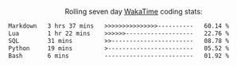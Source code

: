 <p align="center">Rolling seven day <a href="https://wakatime.com/@syrkis"/>WakaTime</a> coding stats:</p>
<!--START_SECTION:waka-->

```txt
Markdown   3 hrs 37 mins   >>>>>>>>>>>>>>>----------   60.14 %
Lua        1 hr 22 mins    >>>>>>-------------------   22.76 %
SQL        31 mins         >>-----------------------   08.78 %
Python     19 mins         >------------------------   05.52 %
Bash       6 mins          -------------------------   01.92 %
```

<!--END_SECTION:waka-->
